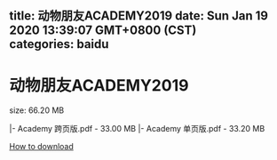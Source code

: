 
title: 动物朋友ACADEMY2019
date: Sun Jan 19 2020 13:39:07 GMT+0800 (CST)    
categories: baidu
---

# 动物朋友ACADEMY2019
size: 66.20 MB
 
 
|- Academy 跨页版.pdf - 33.00 MB
|- Academy 单页版.pdf - 33.20 MB

[How to download](https://bpcam.bemobtrk.com/go/2ceec3aa-1ca2-46d6-b9ff-aaa5c184517c?jno=5011)